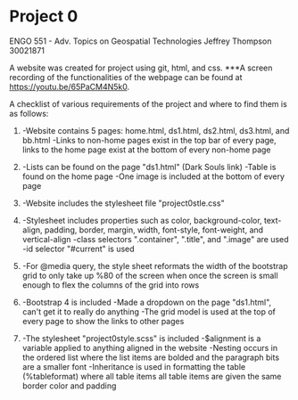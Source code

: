 # Project 0

ENGO 551 - Adv. Topics on Geospatial Technologies
Jeffrey Thompson 30021871

A website was created for project using git, html, and css.
***A screen recording of the functionalities of the webpage can be found at https://youtu.be/65PaCM4N5k0.

A checklist of various requirements of the project and where to find them is as follows:

1.  -Website contains 5 pages: home.html, ds1.html, ds2.html, ds3.html, and bb.html
    -Links to non-home pages exist in the top bar of every page, links to the home page       exist at the bottom of every non-home page
    
2.  -Lists can be found on the page "ds1.html" (Dark Souls link)
    -Table is found on the home page
    -One image is included at the bottom of every page
    
3.  -Website includes the stylesheet file "project0stle.css"

4.  -Stylesheet includes properties such as color, background-color, text-align,             padding, border, margin, width, font-style, font-weight, and vertical-align
    -class selectors ".container", ".title", and ".image" are used
    -id selector "#current" is used
    
5.  -For @media query, the style sheet reformats the width of the bootstrap grid to only      take up %80 of the screen when once the screen is small enough to flex the columns      of the grid into rows

6.  -Bootstrap 4 is included
    -Made a dropdown on the page "ds1.html", can't get it to really do anything
    -The grid model is used at the top of every page to show the links to other pages

7.  -The stylesheet "project0style.scss" is included
    -$alignment is a variable applied to anything aligned in the website
    -Nesting occurs in the ordered list where the list items are bolded and the              paragraph bits are a smaller font
    -Inheritance is used in formatting the table (%tableformat) where all table items        all table items are given the same border color and padding
